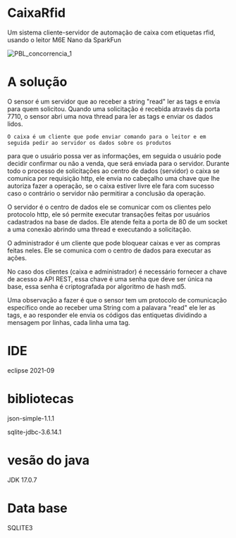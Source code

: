 # CaixaRfid
Um sistema cliente-servidor de automação de caixa com etiquetas rfid, usando o leitor M6E Nano da SparkFun

![PBL_concorrencia_1](https://github.com/absilva21/CaixaRfid/assets/83670712/ee752fd1-50ab-41a3-9bc8-812582bb9fca)

 # A solução 
   O sensor é um servidor que ao receber a string "read" ler as tags e envia para quem solicitou.
 Quando uma solicitação é recebida através da porta 7710, o sensor abri uma nova thread para ler as tags e enviar os dados lidos.
 
    O caixa é um cliente que pode enviar comando para o leitor e em seguida pedir ao servidor os dados sobre os produtos
para que o usuário possa ver as informações, em seguida o usuário pode decidir confirmar ou não a venda, que será enviada 
para o servidor. Durante todo o processo de solicitações ao centro de dados (servidor) o caixa se comunica por requisição 
http, ele envia no cabeçalho uma chave que lhe autoriza fazer a operação, se o caixa estiver livre ele fara com sucesso
caso o contrário o servidor não permitirar a conclusão da operação.

  O servidor é o centro de dados ele se comunicar com os clientes pelo protocolo http, ele só permite executar transações
feitas por usuários cadastrados na base de dados. Ele atende feita a porta de 80 de um socket a uma conexão abrindo uma thread e executando a solicitação.

  O administrador é um cliente que pode bloquear caixas e ver as compras feitas neles. Ele se comunica com o centro de dados
para executar as ações.

  No caso dos clientes (caixa e administrador) é necessário fornecer a chave de acesso a API REST, essa chave é uma senha que 
deve ser única na base, essa senha é criptografada por algoritmo de hash md5.

  Uma observação a fazer é que o sensor tem um protocolo de comunicação específico onde ao receber uma String com a palavara
"read" ele ler as tags, e ao responder ele envia os códigos das entiquetas dividindo a mensagem por linhas, cada linha uma tag.




# IDE
eclipse 2021-09
# bibliotecas 
json-simple-1.1.1

sqlite-jdbc-3.6.14.1
# vesão do java
JDK 17.0.7
# Data base 
SQLITE3

